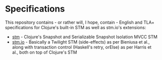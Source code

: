 # Specifications

This repository contains - or rather will, I hope, contain - English and TLA+
specifications for Clojure's built-in STM as well as stm.io's extensions:

- [stm](./stm) - Clojure's Snapshot and Serializable Snapshot Isolation
  MVCC STM
- [stm.io](./stm.io) - Basically a Twilight STM (side-effects) as per Bieniusa
  et al., along with transaction control (Haskell's retry, orElse) as per
  Harris et al., both on top of Clojure's STM